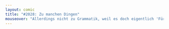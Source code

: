 ```yaml
---
layout: comic
title: "#2028: Zu manchen Dingen"
mouseover: "Allerdings nicht zu Grammatik, weil es doch eigentlich 'Für manche Dinge...' heißen müsste."
---
```

